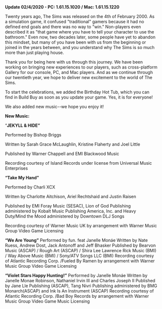 **Update 02/4/2020 - PC: 1.61.15.1020 / Mac: 1.61.15.1220**

Twenty years ago, The Sims was released on the 4th of February 2000. As a simulation game, it confused "traditional" gamers because it had no defined end goals and there was no way to "win." Non-players even described it as "that game where you have to tell your character to use the bathroom." Even now, two decades later, some people have yet to abandon this mindset, but many of you have been with us from the beginning or joined in the years between, and you understand why The Sims is so much more than just playing house.

Thank you for being here with us through this journey. We have been working on bringing new experiences to our players, such as cross-platform Gallery for our console, PC, and Mac players. And as we continue through our twentieth year, we hope to deliver new excitement to the world of The Sims.

To start the celebrations, we added the Birthday Hot Tub, which you can find in Build Buy as soon as you update your game. Yes, it is for everyone!

We also added new music--we hope you enjoy it!

**New Music:**

“__JEKYLL & HIDE”__

Performed by Bishop Briggs

Written by Sarah Grace McLaughlin, Kristine Flaherty and Joel Little

Published by Warner Chappell and EMI Blackwood Music

Recording courtesy of Island Records under license from Universal Music Enterprises

**“Take My Hand”**

Performed by Charli XCX

Written by Charlotte Aitchison, Ariel Rechtshaid and Justin Raisen

Published by EMI Foray Music (SESAC), Lion of God Publishing administered by Kobalt Music 
Publishing America, Inc. and Heavy Duty/Mind the Mood administered by Downtown DLJ Songs

Recording courtesy of Warner Music UK by arrangement with Warner Music Group Video Game Licensing

__“We Are Young”__
Performed by fun. feat Janelle Monáe
Written by Nate Ruess, Andrew Dost, Jack Antonoff and Jeff Bhasker
Published by Bearvon Music (ASCAP) / Rough Art (ASCAP) / Shira Lee Lawrence Rick Music (BMI) / Way Above Music (BMI) / Sony/ATV Songs LLC (BMI)
Recording courtesy of Atlantic Recording Corp. /Fueled By Ramen by arrangement with Warner Music Group Video Game Licensing

__“Violet Stars Happy Hunting!”__
Performed by Janelle Monáe
Written by Janelle Monae Robinson, Nathaniel Irvin III and Charles Joseph II
Published by Jane Lle Publishing (ASCAP), Tang Nivri Publishing administered by BMG Monarch(ASCAP) and Ink Is An Instrument (ASCAP)
Recording courtesy of Atlantic Recording Corp. /Bad Boy Records by arrangement with Warner Music Group Video Game Music Licensing
